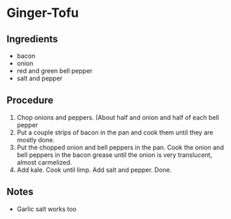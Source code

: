 Ginger-Tofu
===========

Ingredients
------------

 + bacon
 + onion 
 + red and green bell pepper 
 + salt and pepper 

Procedure 
---------

1. Chop onions and peppers. (About half and onion and half of each bell pepper 
2. Put a couple strips of bacon in the pan and cook them until they are mostly done. 
3. Put the chopped onion and bell peppers in the pan. Cook the onion and bell peppers in the bacon grease until the onion is very translucent, almost carmelized. 
4. Add kale. Cook until limp. Add salt and pepper. Done. 

Notes
------
 * Garlic salt works too 
